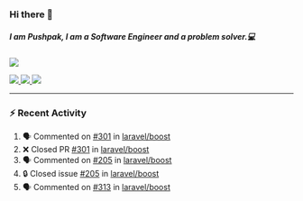 ### Hi there 👋

##### I am Pushpak, I am a Software Engineer and a problem solver.💻

<a href='https://twitter.com/pushpak1300'><a href="https://pushpak1300.me/" target="_blank">
  <img src="https://img.shields.io/badge/website-%23E34F26.svg?&style=for-the-badge" />
</a> 
 
 <a href="https://twitter.com/pushpak1300" target="_blank">
  <img src="https://img.shields.io/badge/twitter-%231DA1F2.svg?&style=for-the-badge&logo=twitter&logoColor=white" />
</a> 

<a href="https://www.linkedin.com/in/pushpak-c-286b17b1/" target="_blank">
  <img src="https://img.shields.io/badge/linkedin-%230077B5.svg?&style=for-the-badge&logo=linkedin&logoColor=white" />
</a> 

<a href="https://dev.to/pushpak1300/" target="_blank">
  <img src="http://img.shields.io/badge/dev.to-gray?style=for-the-badge&logo=dev.to&?logoColor=white?logoWidth=100?label=" />
</a> 


</p>

---

### ⚡ Recent Activity

<!--START_SECTION:activity-->
1. 🗣 Commented on [#301](https://github.com/laravel/boost/pull/301#issuecomment-3435352215) in [laravel/boost](https://github.com/laravel/boost)
2. ❌ Closed PR [#301](undefined) in [laravel/boost](https://github.com/laravel/boost)
3. 🗣 Commented on [#205](https://github.com/laravel/boost/issues/205#issuecomment-3432432733) in [laravel/boost](https://github.com/laravel/boost)
4. 🔒 Closed issue [#205](https://github.com/laravel/boost/issues/205) in [laravel/boost](https://github.com/laravel/boost)
5. 🗣 Commented on [#313](https://github.com/laravel/boost/issues/313#issuecomment-3431929950) in [laravel/boost](https://github.com/laravel/boost)
<!--END_SECTION:activity-->
